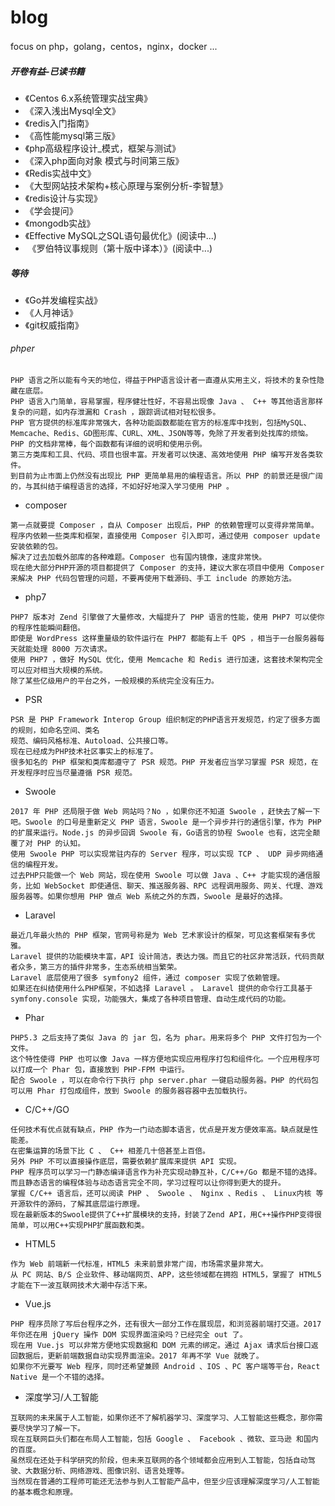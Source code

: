 # blog

focus on php，golang，centos，nginx，docker ...

##### 开卷有益-已读书籍

 - 《Centos 6.x系统管理实战宝典》
 - 《深入浅出Mysql全文》
 - 《redis入门指南》
 - 《高性能mysql第三版》
 - 《php高级程序设计_模式，框架与测试》
 - 《深入php面向对象 模式与时间第三版》
 - 《Redis实战中文》
 - 《大型网站技术架构+核心原理与案例分析-李智慧》
 - 《redis设计与实现》
 - 《学会提问》
 - 《mongodb实战》
 - 《Effective MySQL之SQL语句最优化》(阅读中...)
 -  《罗伯特议事规则（第十版中译本）》(阅读中...)
 
 ##### 等待
 - 《Go并发编程实战》
 - 《人月神话》
 - 《git权威指南》


###### phper
```
PHP 语言之所以能有今天的地位，得益于PHP语言设计者一直遵从实用主义，将技术的复杂性隐藏在底层。
PHP 语言入门简单，容易掌握，程序健壮性好，不容易出现像 Java 、 C++ 等其他语言那样复杂的问题，如内存泄漏和 Crash ，跟踪调试相对轻松很多。
PHP 官方提供的标准库非常强大，各种功能函数都能在官方的标准库中找到，包括MySQL、Memcache、Redis、GD图形库、CURL、XML、JSON等等，免除了开发者到处找库的烦恼。PHP 的文档非常棒，每个函数都有详细的说明和使用示例。
第三方类库和工具、代码、项目也很丰富。开发者可以快速、高效地使用 PHP 编写开发各类软件。
到目前为止市面上仍然没有出现比 PHP 更简单易用的编程语言。所以 PHP 的前景还是很广阔的，与其纠结于编程语言的选择，不如好好地深入学习使用 PHP 。
```

- composer
```
第一点就要提 Composer ，自从 Composer 出现后，PHP 的依赖管理可以变得非常简单。
程序内依赖一些类库和框架，直接使用 Composer 引入即可，通过使用 composer update 安装依赖的包。
解决了过去加载外部库的各种难题。Composer 也有国内镜像，速度非常快。
现在绝大部分PHP开源的项目都提供了 Composer 的支持，建议大家在项目中使用 Composer 来解决 PHP 代码包管理的问题，不要再使用下载源码、手工 include 的原始方法。
```

- php7
```
PHP7 版本对 Zend 引擎做了大量修改，大幅提升了 PHP 语言的性能，使用 PHP7 可以使你的程序性能瞬间翻倍。
即使是 WordPress 这样重量级的软件运行在 PHP7 都能有上千 QPS ，相当于一台服务器每天就能处理 8000 万次请求。
使用 PHP7 ，做好 MySQL 优化，使用 Memcache 和 Redis 进行加速，这套技术架构完全可以应对相当大规模的系统。
除了某些亿级用户的平台之外，一般规模的系统完全没有压力。
```

- PSR
```
PSR 是 PHP Framework Interop Group 组织制定的PHP语言开发规范，约定了很多方面的规则，如命名空间、类名
规范、编码风格标准、Autoload、公共接口等。
现在已经成为PHP技术社区事实上的标准了。
很多知名的 PHP 框架和类库都遵守了 PSR 规范。PHP 开发者应当学习掌握 PSR 规范，在开发程序时应当尽量遵循 PSR 规范。
```

- Swoole
```
2017 年 PHP 还局限于做 Web 网站吗？No ，如果你还不知道 Swoole ，赶快去了解一下吧。Swoole 的口号是重新定义 PHP 语言，Swoole 是一个异步并行的通信引擎，作为 PHP 的扩展来运行。Node.js 的异步回调 Swoole 有，Go语言的协程 Swoole 也有，这完全颠覆了对 PHP 的认知。
使用 Swoole PHP 可以实现常驻内存的 Server 程序，可以实现 TCP 、 UDP 异步网络通信的编程开发。
过去PHP只能做一个 Web 网站，现在使用 Swoole 可以做 Java 、C++ 才能实现的通信服务，比如 WebSocket 即使通信、聊天、推送服务器、RPC 远程调用服务、网关、代理、游戏服务器等。如果你想用 PHP 做点 Web 系统之外的东西，Swoole 是最好的选择。
```

- Laravel
```
最近几年最火热的 PHP 框架，官网号称是为 Web 艺术家设计的框架，可见这套框架有多优雅。
Laravel 提供的功能模块丰富，API 设计简洁，表达力强。而且它的社区非常活跃，代码贡献者众多，第三方的插件非常多，生态系统相当繁荣。 
Laravel 底层使用了很多 symfony2 组件，通过 composer 实现了依赖管理。
如果还在纠结使用什么PHP框架，不如选择 Laravel 。 Laravel 提供的命令行工具基于 symfony.console 实现，功能强大，集成了各种项目管理、自动生成代码的功能。
```

- Phar
```
PHP5.3 之后支持了类似 Java 的 jar 包，名为 phar。用来将多个 PHP 文件打包为一个文件。
这个特性使得 PHP 也可以像 Java 一样方便地实现应用程序打包和组件化。一个应用程序可以打成一个 Phar 包，直接放到 PHP-FPM 中运行。
配合 Swoole ，可以在命令行下执行 php server.phar 一键启动服务器。PHP 的代码包可以用 Phar 打包成组件，放到 Swoole 的服务器容器中去加载执行。
```

- C/C++/GO
```
任何技术有优点就有缺点，PHP 作为一门动态脚本语言，优点是开发方便效率高。缺点就是性能差。
在密集运算的场景下比 C 、 C++ 相差几十倍甚至上百倍。
另外 PHP 不可以直接操作底层，需要依赖扩展库来提供 API 实现。
PHP 程序员可以学习一门静态编译语言作为补充实现动静互补，C/C++/Go 都是不错的选择。
而且静态语言的编程体验与动态语言完全不同，学习过程可以让你得到更大的提升。
掌握 C/C++ 语言后，还可以阅读 PHP 、 Swoole 、 Nginx 、Redis 、 Linux内核 等开源软件的源码，了解其底层运行原理。
现在最新版本的Swoole提供了C++扩展模块的支持，封装了Zend API，用C++操作PHP变得很简单，可以用C++实现PHP扩展函数和类。
```

- HTML5
```
作为 Web 前端新一代标准，HTML5 未来前景非常广阔，市场需求量非常大。
从 PC 网站、B/S 企业软件、移动端网页、APP，这些领域都在拥抱 HTML5，掌握了 HTML5 才能在下一波互联网技术大潮中存活下来。
```

- Vue.js
```
PHP 程序员除了写后台程序之外，还有很大一部分工作在展现层，和浏览器前端打交道。2017 年你还在用 jQuery 操作 DOM 实现界面渲染吗？已经完全 out 了。
现在用 Vue.js 可以非常方便地实现数据和 DOM 元素的绑定。通过 Ajax 请求后台接口返回数据后，更新前端数据自动实现界面渲染。2017 年再不学 Vue 就晚了。
如果你不光要写 Web 程序，同时还希望兼顾 Android 、IOS 、PC 客户端等平台，React Native 是一个不错的选择。
```

- 深度学习/人工智能
```
互联网的未来属于人工智能，如果你还不了解机器学习、深度学习、人工智能这些概念，那你需要尽快学习了解一下。
现在互联网巨头们都在布局人工智能，包括 Google 、 Facebook 、微软、亚马逊 和国内的百度。
虽然现在还处于科学研究的阶段，但未来互联网的各个领域都会应用到人工智能，包括自动驾驶、大数据分析、网络游戏、图像识别、语言处理等。
当然现在普通的工程师可能还无法参与到人工智能产品中，但至少应该理解深度学习/人工智能的基本概念和原理。
```
